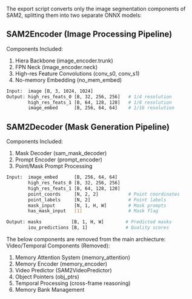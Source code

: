 The export script converts only the image segmentation components of SAM2, splitting them into two separate ONNX models:
## SAM2Encoder (Image Processing Pipeline)
Components Included:
1. Hiera Backbone (image_encoder.trunk)
2. FPN Neck (image_encoder.neck)
3. High-res Feature Convolutions (conv_s0, conv_s1)
4. No-memory Embedding (no_mem_embed)
```bash
Input:  image [B, 3, 1024, 1024]
Output: high_res_feats_0 [B, 32, 256, 256]   # 1/4 resolution
        high_res_feats_1 [B, 64, 128, 128]   # 1/8 resolution  
        image_embed      [B, 256, 64, 64]    # 1/16 resolution
```

## SAM2Decoder (Mask Generation Pipeline)
Components Included:
1. Mask Decoder (sam_mask_decoder)
2. Prompt Encoder (prompt_encoder)
3. Point/Mask Prompt Processing
```bash
Input:  image_embed      [B, 256, 64, 64]
        high_res_feats_0 [B, 32, 256, 256]
        high_res_feats_1 [B, 64, 128, 128]
        point_coords     [N, 2, 2]           # Point coordinates
        point_labels     [N, 2]              # Point labels
        mask_input       [N, 1, H, W]        # Mask prompts
        has_mask_input   [1]                 # Mask flag

Output: masks           [B, 1, H, W]        # Predicted masks
        iou_predictions [B, 1]              # Quality scores
```

The below components are removed from the main archiecture:
Video/Temporal Components (Removed):
1. Memory Attention System (memory_attention)
2. Memory Encoder (memory_encoder)
3. Video Predictor (SAM2VideoPredictor)
4. Object Pointers (obj_ptrs)
5. Temporal Processing (cross-frame reasoning)
6. Memory Bank Management


